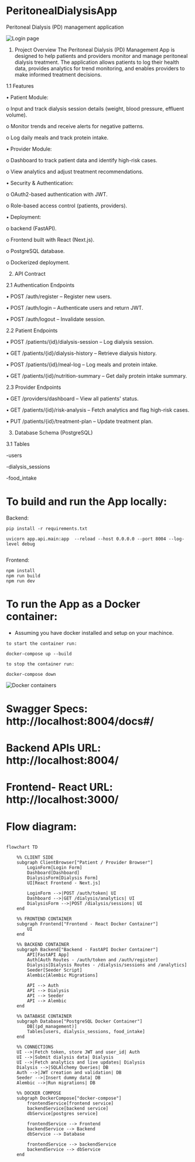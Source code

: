 # PeritonealDialysisApp
Peritoneal Dialysis (PD) management application

![Login page](https://github.gatech.edu/lalkhalil3/PeritonealDialysisApp/assets/90599/d280a85d-a77a-4ade-87fd-a0ff0eb8ab43)


1. Project Overview
The Peritoneal Dialysis (PD) Management App is designed to help patients and providers monitor and manage peritoneal dialysis treatment. The application allows patients to log their health data, provides analytics for trend monitoring, and enables providers to make informed treatment decisions.

1.1 Features

•	Patient Module:

o	Input and track dialysis session details (weight, blood pressure, effluent volume).

o	Monitor trends and receive alerts for negative patterns.

o	Log daily meals and track protein intake.

•	Provider Module:

o	Dashboard to track patient data and identify high-risk cases.

o	View analytics and adjust treatment recommendations.

•	Security & Authentication:

o	OAuth2-based authentication with JWT.

o	Role-based access control (patients, providers).

•	Deployment:

o	backend (FastAPI).

o	Frontend built with React (Next.js).

o	PostgreSQL database.

o	Dockerized deployment.

2. API Contract

2.1 Authentication Endpoints

•	POST /auth/register – Register new users.

•	POST /auth/login – Authenticate users and return JWT.

•	POST /auth/logout – Invalidate session.

2.2 Patient Endpoints

•	POST /patients/{id}/dialysis-session – Log dialysis session.

•	GET /patients/{id}/dialysis-history – Retrieve dialysis history.

•	POST /patients/{id}/meal-log – Log meals and protein intake.

•	GET /patients/{id}/nutrition-summary – Get daily protein intake summary.

2.3 Provider Endpoints

•	GET /providers/dashboard – View all patients' status.

•	GET /patients/{id}/risk-analysis – Fetch analytics and flag high-risk cases.

•	PUT /patients/{id}/treatment-plan – Update treatment plan.

3. Database Schema (PostgreSQL)

3.1 Tables

-users

-dialysis_sessions

-food_intake


# To build and run the App locally:

Backend:

```
pip install -r requirements.txt

uvicorn app.api.main:app  --reload --host 0.0.0.0 --port 8004 --log-level debug


```

Frontend:

```
npm install
npm run build
npm run dev

``` 

# To run the App as a Docker container:

- Assuming you have docker installed and setup on your machince.


```
to start the container run:

docker-compose up --build

to stop the container run:

docker-compose down

```
![Docker containers](https://github.gatech.edu/lalkhalil3/PeritonealDialysisApp/assets/90599/08b4ebd4-c7df-4554-a210-911985eb7e31)

# Swagger Specs: http://localhost:8004/docs#/
# Backend APIs URL: http://localhost:8004/
# Frontend- React URL: http://localhost:3000/


# Flow diagram:

```mermaid

flowchart TD

    %% CLIENT SIDE
    subgraph ClientBrowser["Patient / Provider Browser"]
        LoginForm[Login Form]
        Dashboard[Dashboard]
        DialysisForm[Dialysis Form]
        UI[React Frontend - Next.js]

        LoginForm -->|POST /auth/token| UI
        Dashboard -->|GET /dialysis/analytics| UI
        DialysisForm -->|POST /dialysis/sessions| UI
    end

    %% FRONTEND CONTAINER
    subgraph Frontend["Frontend - React Docker Container"]
        UI
    end

    %% BACKEND CONTAINER
    subgraph Backend["Backend - FastAPI Docker Container"]
        API[FastAPI App]
        Auth[Auth Routes - /auth/token and /auth/register]
        Dialysis[Dialysis Routes - /dialysis/sessions and /analytics]
        Seeder[Seeder Script]
        Alembic[Alembic Migrations]

        API --> Auth
        API --> Dialysis
        API --> Seeder
        API --> Alembic
    end

    %% DATABASE CONTAINER
    subgraph Database["PostgreSQL Docker Container"]
        DB[(pd_management)]
        Tables[users, dialysis_sessions, food_intake]
    end

    %% CONNECTIONS
    UI -->|Fetch token, store JWT and user_id| Auth
    UI -->|Submit dialysis data| Dialysis
    UI -->|Fetch analytics and live updates| Dialysis
    Dialysis -->|SQLAlchemy Queries| DB
    Auth -->|JWT creation and validation| DB
    Seeder -->|Insert dummy data| DB
    Alembic -->|Run migrations| DB

    %% DOCKER COMPOSE
    subgraph DockerCompose["docker-compose"]
        frontendService[frontend service]
        backendService[backend service]
        dbService[postgres service]

        frontendService --> Frontend
        backendService --> Backend
        dbService --> Database

        frontendService --> backendService
        backendService --> dbService
    end


```